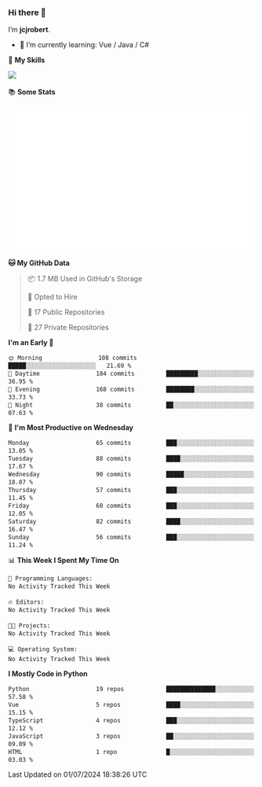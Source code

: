 ### Hi there 👋

I’m **jcjrobert**.

- 🌱 I’m currently learning: Vue / Java / C#

🌟 **My Skills**

![](https://img.shields.io/badge/-Python-3e74a2?style=flat-square&logo=Python&logoColor=fff)

📚 **Some Stats**

![](https://github.com/jcjrobert/github-stats/blob/master/generated/overview.svg)

<!--START_SECTION:waka-->
**🐱 My GitHub Data** 

> 📦 1.7 MB Used in GitHub's Storage 
 > 
> 💼 Opted to Hire
 > 
> 📜 17 Public Repositories 
 > 
> 🔑 27 Private Repositories 
 > 
**I'm an Early 🐤** 

```text
🌞 Morning                108 commits         █████░░░░░░░░░░░░░░░░░░░░   21.69 % 
🌆 Daytime                184 commits         █████████░░░░░░░░░░░░░░░░   36.95 % 
🌃 Evening                168 commits         ████████░░░░░░░░░░░░░░░░░   33.73 % 
🌙 Night                  38 commits          ██░░░░░░░░░░░░░░░░░░░░░░░   07.63 % 
```
📅 **I'm Most Productive on Wednesday** 

```text
Monday                   65 commits          ███░░░░░░░░░░░░░░░░░░░░░░   13.05 % 
Tuesday                  88 commits          ████░░░░░░░░░░░░░░░░░░░░░   17.67 % 
Wednesday                90 commits          █████░░░░░░░░░░░░░░░░░░░░   18.07 % 
Thursday                 57 commits          ███░░░░░░░░░░░░░░░░░░░░░░   11.45 % 
Friday                   60 commits          ███░░░░░░░░░░░░░░░░░░░░░░   12.05 % 
Saturday                 82 commits          ████░░░░░░░░░░░░░░░░░░░░░   16.47 % 
Sunday                   56 commits          ███░░░░░░░░░░░░░░░░░░░░░░   11.24 % 
```


📊 **This Week I Spent My Time On** 

```text
💬 Programming Languages: 
No Activity Tracked This Week

🔥 Editors: 
No Activity Tracked This Week

🐱‍💻 Projects: 
No Activity Tracked This Week

💻 Operating System: 
No Activity Tracked This Week
```

**I Mostly Code in Python** 

```text
Python                   19 repos            ██████████████░░░░░░░░░░░   57.58 % 
Vue                      5 repos             ████░░░░░░░░░░░░░░░░░░░░░   15.15 % 
TypeScript               4 repos             ███░░░░░░░░░░░░░░░░░░░░░░   12.12 % 
JavaScript               3 repos             ██░░░░░░░░░░░░░░░░░░░░░░░   09.09 % 
HTML                     1 repo              █░░░░░░░░░░░░░░░░░░░░░░░░   03.03 % 
```




 Last Updated on 01/07/2024 18:38:26 UTC
<!--END_SECTION:waka-->
